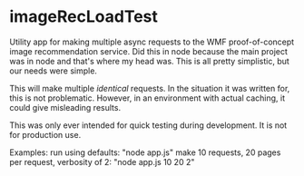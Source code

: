 # imageRecLoadTest
Utility app for making multiple async requests to the WMF proof-of-concept image recommendation service. Did this in node because the main project was in node and that's where my head was. This is all pretty simplistic, but our needs were simple.

This will make multiple *identical* requests. In the situation it was written for, this is not problematic. However, in an environment with actual caching, it could give misleading results.

This was only ever intended for quick testing during development. It is not for production use.

Examples:
  run using defaults: "node app.js"
  make 10 requests, 20 pages per request, verbosity of 2: "node app.js 10 20 2"
